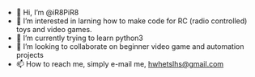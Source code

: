 - 👋 Hi, I’m @iR8PiR8
- 👀 I’m interested in larning how to make code for RC (radio controlled) toys and video games.
- 🌱 I’m currently trying to learn python3
- 💞️ I’m looking to collaborate on beginner video game and automation projects
- 📫 How to reach me, simply e-mail me, hwhetslhs@gmail.com

<!---
iR8PiR8/iR8PiR8 is a ✨ special ✨ repository because its `README.md` (this file) appears on your GitHub profile.
You can click the Preview link to take a look at your changes.
--->
